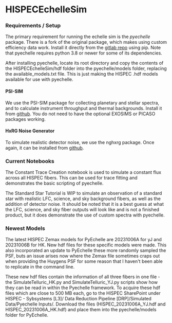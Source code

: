 # HISPECEchelleSim
### Requirements / Setup
The primary requirement for running the echelle sim is the _pyechelle_ package. There is a fork of the original package, which makes using custom efficiency data work. Install it directly from the [gitlab repo](https://gitlab.com/abgibbs/pyechelle.git) using pip. Note that pyechelle requires python 3.8 or newer for some of its dependencies.

After installing pyechelle, locate its root directory and copy the contents of the HISPECEchelleSim/hdf folder into the pyechelle/models folder, replacing the available_models.txt file. This is just making the HISPEC .hdf models available for use with pyechelle.  

#### PSI-SIM
We use the PSI-SIM package for collecting planetary and stellar spectra, and to calculate instrument throughput and thermal backgrounds. Install it from [github](https://github.com/planetarysystemsimager/psisim.git). You do not need to have the optional EXOSIMS or PICASO packages working.

#### HxRG Noise Generator
To simulate realistic detector noise, we use the nghxrg package. Once again, it can be installed from [github](https://github.com/BJRauscher/nghxrg.git).

### Current Notebooks
The Constant Trace Creation notebook is used to simulate a constant flux across all HISPEC fibers. This can be used for trace fitting and demonstrates the basic scripting of pyechelle.

The Standard Star Tutorial is WIP to simulate an observation of a standard star with realistic LFC, science, and sky background fibers, as well as the addition of detector noise. It should be noted that it is a best guess at what the LFC, science, and sky fiber outputs will look like and is not a finished product, but it does demonstrate the use of custom spectra with pyechelle.

### Newest Models ###
The latest HISPEC Zemax models for PyEchelle are 20231006A for yJ and 20231006B for HK. New hdf files for these specific models were made. This also incorporated an update to PyEchelle these more randomly sampled the PSF, buts an issue arises now where the Zemax file sometimes craps out when providing the Huygens PSF for some reason that I haven't been able to replicate in the command line. 

These new hdf files contain the information of all three fibers in one file - the SimulateTelluric_HK.py and SimulateTelluric_YJ.py scripts show how they can be read in within the Pyechelle framework. To acquire these hdf files which are close to 500 MB each, go to the HISPEC SharePoint under HISPEC - Sybsystems [L3]/ Data Reduction Pipeline [DRP]/Simulated Data/Pyechelle Inputs/. Download the files (HISPEC_20231006A_YJ.hdf and HISPEC_20231006A_HK.hdf) and place them into the pyechelle/models folder for PyEchelle.
